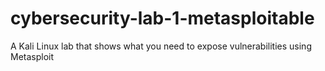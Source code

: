 # cybersecurity-lab-1-metasploitable
A Kali Linux lab that shows what you need to expose vulnerabilities using Metasploit
